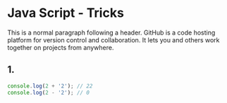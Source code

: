 # Java Script - Tricks

This is a normal paragraph following a header. 
GitHub is a code hosting platform for version control and collaboration. 
It lets you and others work together on projects from anywhere.

## 1. 


```js
console.log(2 + '2'); // 22
console.log(2 - '2'); // 0
```
